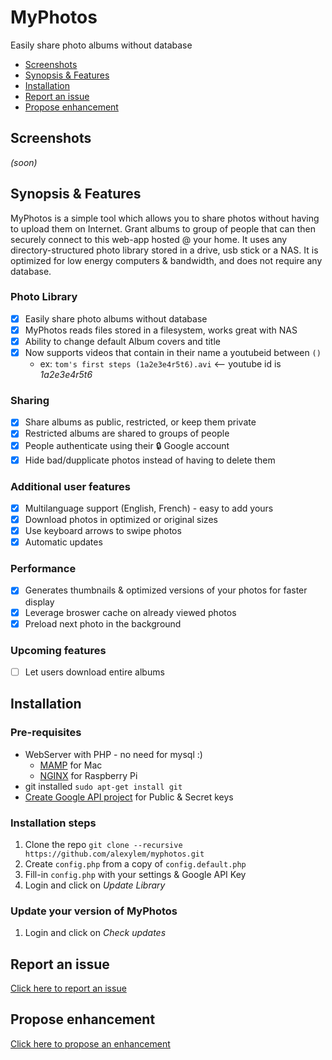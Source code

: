 # MyPhotos
Easily share photo albums without database

* [Screenshots](#screenshots)
* [Synopsis & Features](#synopsis--features)
* [Installation](#installation)
* [Report an issue](#report-an-issue)
* [Propose enhancement](#propose-enhancement)

## Screenshots

*(soon)*

## Synopsis & Features

MyPhotos is a simple tool which allows you to share photos without having to upload them on Internet.
Grant albums to group of people that can then securely connect to this web-app hosted @ your home.
It uses any directory-structured photo library stored in a drive, usb stick or a NAS.
It is optimized for low energy computers & bandwidth, and does not require any database.

### Photo Library

- [X] Easily share photo albums without database
- [X] MyPhotos reads files stored in a filesystem, works great with NAS
- [X] Ability to change default Album covers and title
- [X] Now supports videos that contain in their name a youtubeid between `()`
  * ex: `tom's first steps (1a2e3e4r5t6).avi` <-- youtube id is *1a2e3e4r5t6*

### Sharing

- [X] Share albums as public, restricted, or keep them private
- [X] Restricted albums are shared to groups of people
- [X] People authenticate using their :lock: Google account
- [X] Hide bad/dupplicate photos instead of having to delete them

### Additional user features

- [X] Multilanguage support (English, French) - easy to add yours
- [X] Download photos in optimized or original sizes
- [X] Use keyboard arrows to swipe photos
- [X] Automatic updates

### Performance

- [X] Generates thumbnails & optimized versions of your photos for faster display
- [X] Leverage broswer cache on already viewed photos
- [X] Preload next photo in the background

### Upcoming features

- [ ] Let users download entire albums

## Installation

### Pre-requisites

* WebServer with PHP - no need for mysql :)
  * [MAMP](http://www.mamp.info) for Mac
  * [NGINX](http://www.raspipress.com/2014/06/tutorial-install-nginx-and-php-on-raspbian/) for Raspberry Pi
* git installed `sudo apt-get install git`
* [Create Google API project](http://support.wpsocial.com/support/articles/144223-creating-a-google-project-with-the-google-api-console) for Public & Secret keys

### Installation steps

1. Clone the repo `git clone --recursive https://github.com/alexylem/myphotos.git`
2. Create `config.php` from a copy of `config.default.php`
3. Fill-in `config.php` with your settings & Google API Key
4. Login and click on *Update Library*

### Update your version of MyPhotos

1. Login and click on *Check updates*

## Report an issue

[Click here to report an issue](https://github.com/alexylem/myphotos/issues/new)

## Propose enhancement

[Click here to propose an enhancement](https://github.com/alexylem/myphotos/issues/new)
